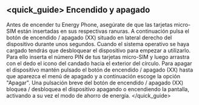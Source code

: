 ## <quick_guide> Encendido y apagado

Antes de encender tu Energy Phone, asegúrate de que las tarjetas micro-SIM están insertadas en sus respectivas ranuras. A continuación pulsa el botón de encendido / apagado (XX) situado en lateral derecho del dispositivo durante unos segundos. Cuando el sistema operativo se haya cargado tendrás que desbloquear el dispositivo para empezar a utilizarlo. Para ello inserta el número PIN de tus tarjetas micro-SIM y luego arrastra con el dedo el icono del candado hacia el exterior del círculo.
Para apagar el dispositivo mantén pulsado el botón de encendido / apagado (XX) hasta que aparezca el menú de apagado y a continuación escoge la opción "Apagar".
Una pulsación breve del botón de encendido / apagado (XX) bloquea / desbloquea el dispositivo apagando o encendiendo la pantalla, activando a su vez el modo de ahorro de energía.
</quick_guide>
